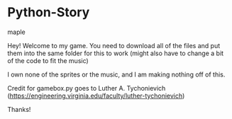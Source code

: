 # Python-Story
maple

Hey! Welcome to my game. You need to download all of the files and put them into the same folder for this to work 
(might also have to change a bit of the code to fit the music)

I own none of the sprites or the music, and I am making nothing off of this.

Credit for gamebox.py goes to Luther A. Tychonievich (https://engineering.virginia.edu/faculty/luther-tychonievich)

Thanks!
